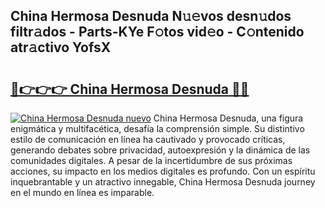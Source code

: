 ## China Hermosa Desnuda N𝚞𝚎vos desn𝚞dos filtr𝚊dos - Parts-KYe F𝚘tos vid𝚎o - C𝚘ntenido atr𝚊ctivo YofsX

# <h2><a href="http://mb72fqk.tromn.icu/?c=China+Hermosa+Desnuda">🔗👉👉👉 China Hermosa Desnuda 🔗🔗</a></h2>

[![China Hermosa Desnuda nuevo](https://i.imgur.com/pEAQMta.gif)](http://mb72fqk.tromn.icu/?c=China+Hermosa+Desnuda)
China Hermosa Desnuda, una figura enigmática y multifacética, desafía la comprensión simple. Su distintivo estilo de comunicación en línea ha cautivado y provocado críticas, generando debates sobre privacidad, autoexpresión y la dinámica de las comunidades digitales. A pesar de la incertidumbre de sus próximas acciones, su impacto en los medios digitales es profundo. Con un espíritu inquebrantable y un atractivo innegable, China Hermosa Desnuda journey en el mundo en línea es imparable.

